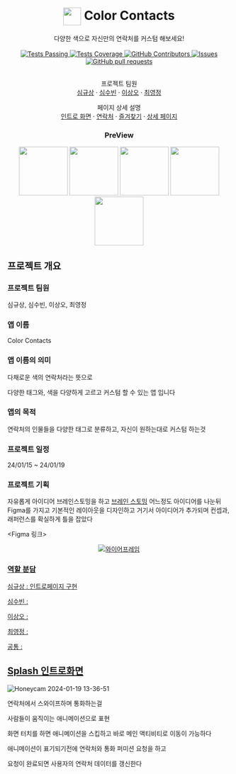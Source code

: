 <h1 align="center">
<img width="40px" src="https://github.com/nbCampGroup-2-24-01-15/ColorContacts/assets/116724657/bababef4-cb06-4bb1-8689-53e3cc6e5ccc" align="center" alt="" />
 Color Contacts
</h1>
 <p align="center">
   <a>다양한 색으로 자신만의 연락처를 커스텀 해보세요!</a>
   <br />
   <br />
    <a href="https://github.com/nbCampGroup-2-24-01-15/ColorContacts/actions/new">
      <img alt="Tests Passing" src="https://github.com/heesoo-park/TeamAssignment3_2/workflows/Test/badge.svg" />
    </a>
    <a href="https://codecov.io/gh/anuraghazra/github-readme-stats">
      <img alt="Tests Coverage" src="https://codecov.io/gh/heesoo-park/TeamAssignment3_2/branch/master/graph/badge.svg" />
    </a>
    <a href="https://github.com/nbCampGroup-2-24-01-15/ColorContacts/graphs/contributors">
      <img alt="GitHub Contributors" src="https://img.shields.io/github/contributors/nbCampGroup-2-24-01-15/ColorContacts" />
    </a>
    <a href="https://github.com/nbCampGroup-2-24-01-15/ColorContacts/issues">
      <img alt="Issues" src="https://img.shields.io/github/issues/nbCampGroup-2-24-01-15/ColorContacts?color=0088ff" />
    </a>
    <a href="https://github.com/nbCampGroup-2-24-01-15/ColorContacts/pulls">
      <img alt="GitHub pull requests" src="https://img.shields.io/github/issues-pr/nbCampGroup-2-24-01-15/ColorContacts?color=0088ff" />
    </a>
    <br />
    <br />
  </p>
  <p align="center">
    <a> 프로젝트 팀원</a>
    <br />
    <a href="https://github.com/Guri999">심규상</a>
    ·
    <a href="https://github.com/s-subeen">심수빈</a>
    ·
    <a href="https://github.com/Ohleesang">이상오</a>
    ·
    <a href="https://github.com/YoungjeongChoi">최영정</a>
  </p>
  <p align="center">
    <a>페이지 상세 설명</a>
    <br />
    <a href="https://github.com/heesoo-park/TeamAssignment3_2/blob/main/ReadMeFiles/SignUpPageActivity.md">인트로 화면</a>
    ·
    <a href="https://github.com/heesoo-park/TeamAssignment3_2/blob/main/ReadMeFiles/ChooseProfileActivity.md">연락처</a>
    ·
    <a href="https://github.com/heesoo-park/TeamAssignment3_2/blob/main/ReadMeFiles/MainlPageActivity.md">즐겨찾기</a>
    ·
    <a href="https://github.com/heesoo-park/TeamAssignment3_2/blob/main/ReadMeFiles/DetailPageActivity.md">상세 페이지</a>
  </p>
</p>
 <h3 align = "center">PreView</h3>

 <p align ="center">
 <img alt="" src ="https://github.com/heesoo-park/TeamAssignment3_2/assets/116724657/efce75ed-a574-4119-a16f-6df2149f6f9e" width="110" heigth="50" />
 <img alt="" src ="https://github.com/heesoo-park/TeamAssignment3_2/assets/116724657/1aa3f389-2590-431d-9f0b-675086a504f4" width="110" heigth="50" />
 <img alt="" src ="https://github.com/heesoo-park/TeamAssignment3_2/assets/116724657/5d367d25-60de-4e17-8adb-9246739d64b1" width="110" heigth="50" />
 <img alt="" src ="https://github.com/heesoo-park/TeamAssignment3_2/assets/116724657/efac7713-dba6-4b61-a18a-0e4233a4ebcd" width="110" heigth="50" />
 <img alt="" src ="https://github.com/heesoo-park/TeamAssignment3_2/assets/116724657/701f8037-f202-49e2-97c3-196710c8748f" width="110" heigth="50" />
</p>

## 프로젝트 개요

### 프로젝트 팀원
심규상, 심수빈, 이상오, 최영정

### 앱 이름
Color Contacts

### 앱 이름의 의미
다채로운 색의 연락처라는 뜻으로

다양한 태그와, 색을 다양하게 고르고 커스텀 할 수 있는 앱 입니다

### 앱의 목적
연락처의 인물들을 다양한 태그로 분류하고, 자신이 원하는대로 커스텀 하는것

### 프로젝트 일정
24/01/15 ~ 24/01/19

### 프로젝트 기획
자유롭게 아이디어 브레인스토밍을 하고 [브레인 스토밍](https://www.canva.com/design/DAF55l5LO04/qqUeBCckypKrerrXVGGTtw/edit?referrer=mind-maps-landing-page)
어느정도 아이디어를 나눈뒤 Figma를 가지고 기본적인 레이아웃을 디자인하고 거기서 아이디어가 추가되며 컨셉과,래퍼런스를 확실하게 틀을 잡았다 

<Figma 링크>

<p align="center">
 <a href="https://www.figma.com/file/CgOd3iFfg7NUMGO59OYDHX/2%EC%A1%B0?type=design&node-id=0-1&mode=design&t=cywNrgs2RaacWiCu-0">
  <img alt="와이어프레임" src="https://github.com/heesoo-park/TeamAssignment3_2/assets/116724657/b2320d98-d709-404d-b107-79b2a7c360d1"
</p>

### 역할 분담
심규상 : 인트로페이지 구현

심수빈 : 

이상오 : 

최영정 : 

공통 :


## [Splash 인트로화면](https://github.com/heesoo-park/TeamAssignment3_2/blob/main/ReadMeFiles/SignInPageActivity.md)
![Honeycam 2024-01-19 13-36-51](https://github.com/nbCampGroup-2-24-01-15/ColorContacts/assets/116724657/7d7efb72-419c-46b0-8ae6-99843734318f)

연락처에서 스와이프하며 통화하는걸

사람들이 움직이는 애니메이션으로 표현

화면 터치를 하면 애니메이션을 스킵하고 바로 메인 액티비티로 이동이 가능하다

애니메이션이 표기되기전에 연락처와 통화 퍼미션 요청을 하고

요청이 완료되면 사용자의 연락처 데이터를 갱신한다

